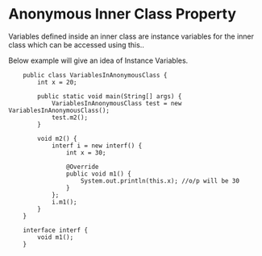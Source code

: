 # Anonymous Inner Class Property

Variables defined inside an inner class are instance variables for the inner class
which can be accessed using this.<variableName>.

Below example will give an idea of Instance Variables.

        public class VariablesInAnonymousClass {
            int x = 20;
        
            public static void main(String[] args) {
                VariablesInAnonymousClass test = new VariablesInAnonymousClass();
                test.m2();
            }
        
            void m2() {
                interf i = new interf() {
                    int x = 30;
        
                    @Override
                    public void m1() {
                        System.out.println(this.x); //o/p will be 30
                    }
                };
                i.m1();
            }
        }
        
        interface interf {
            void m1();
        }


